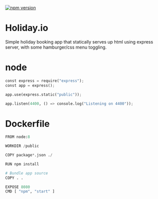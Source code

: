 [![npm version](https://badge.fury.io/js/npm.svg)](https://badge.fury.io/js/npm)

# Holiday.io

Simple holiday booking app that statically serves up html using express server, with some hamburger/css menu toggling.

# node

```python
const express = require("express");
const app = express();

app.use(express.static("public"));

app.listen(4400, () => console.log("Listening on 4400"));
```

# Dockerfile

```python
FROM node:8

WORKDIR /public

COPY package*.json ./

RUN npm install

# Bundle app source
COPY . .

EXPOSE 8080
CMD [ "npm", "start" ]
```
